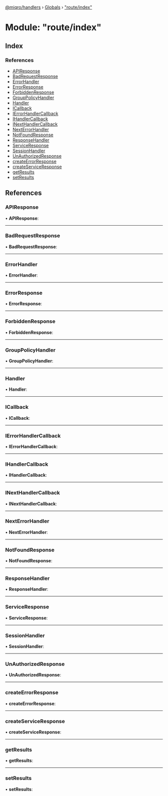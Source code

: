 [@miqro/handlers](../README.md) › [Globals](../globals.md) › ["route/index"](_route_index_.md)

# Module: "route/index"

## Index

### References

* [APIResponse](_route_index_.md#apiresponse)
* [BadRequestResponse](_route_index_.md#badrequestresponse)
* [ErrorHandler](_route_index_.md#errorhandler)
* [ErrorResponse](_route_index_.md#errorresponse)
* [ForbiddenResponse](_route_index_.md#forbiddenresponse)
* [GroupPolicyHandler](_route_index_.md#grouppolicyhandler)
* [Handler](_route_index_.md#handler)
* [ICallback](_route_index_.md#icallback)
* [IErrorHandlerCallback](_route_index_.md#ierrorhandlercallback)
* [IHandlerCallback](_route_index_.md#ihandlercallback)
* [INextHandlerCallback](_route_index_.md#inexthandlercallback)
* [NextErrorHandler](_route_index_.md#nexterrorhandler)
* [NotFoundResponse](_route_index_.md#notfoundresponse)
* [ResponseHandler](_route_index_.md#responsehandler)
* [ServiceResponse](_route_index_.md#serviceresponse)
* [SessionHandler](_route_index_.md#sessionhandler)
* [UnAuthorizedResponse](_route_index_.md#unauthorizedresponse)
* [createErrorResponse](_route_index_.md#createerrorresponse)
* [createServiceResponse](_route_index_.md#createserviceresponse)
* [getResults](_route_index_.md#getresults)
* [setResults](_route_index_.md#setresults)

## References

###  APIResponse

• **APIResponse**:

___

###  BadRequestResponse

• **BadRequestResponse**:

___

###  ErrorHandler

• **ErrorHandler**:

___

###  ErrorResponse

• **ErrorResponse**:

___

###  ForbiddenResponse

• **ForbiddenResponse**:

___

###  GroupPolicyHandler

• **GroupPolicyHandler**:

___

###  Handler

• **Handler**:

___

###  ICallback

• **ICallback**:

___

###  IErrorHandlerCallback

• **IErrorHandlerCallback**:

___

###  IHandlerCallback

• **IHandlerCallback**:

___

###  INextHandlerCallback

• **INextHandlerCallback**:

___

###  NextErrorHandler

• **NextErrorHandler**:

___

###  NotFoundResponse

• **NotFoundResponse**:

___

###  ResponseHandler

• **ResponseHandler**:

___

###  ServiceResponse

• **ServiceResponse**:

___

###  SessionHandler

• **SessionHandler**:

___

###  UnAuthorizedResponse

• **UnAuthorizedResponse**:

___

###  createErrorResponse

• **createErrorResponse**:

___

###  createServiceResponse

• **createServiceResponse**:

___

###  getResults

• **getResults**:

___

###  setResults

• **setResults**:
